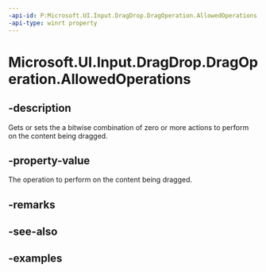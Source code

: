 ```yaml
---
-api-id: P:Microsoft.UI.Input.DragDrop.DragOperation.AllowedOperations
-api-type: winrt property
---
```


# Microsoft.UI.Input.DragDrop.DragOperation.AllowedOperations

<!--
public Windows.ApplicationModel.DataTransfer.DataPackageOperation AllowedOperations { get; set; }
-->

## -description

Gets or sets the a bitwise combination of zero or more actions to perform on the content being dragged.

## -property-value

The operation to perform on the content being dragged.

## -remarks

## -see-also

## -examples

